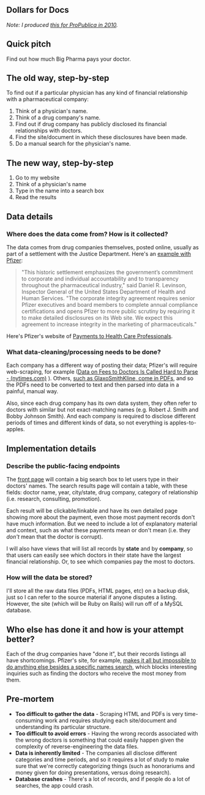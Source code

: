 ## Dollars for Docs

_Note: I produced [this for ProPublica in 2010](http://projects.propublica.org/docdollars)._


## Quick pitch

Find out how much Big Pharma pays your doctor.

## The old way, step-by-step

To find out if a particular physician has any kind of financial relationship with a pharmaceutical company:

1. Think of a physician's name.
2. Think of a drug company's name.
3. Find out if drug company has publicly disclosed its financial relationships with doctors.
4. Find the site/document in which these disclosures have been made.
5. Do a manual search for the physician's name.


## The new way, step-by-step

1. Go to my website
2. Think of a physician's name
3. Type in the name into a search box
4. Read the results


## Data details

### Where does the data come from? How is it collected?

The data comes from drug companies themselves, posted online, usually as part of a settlement with the Justice Department. Here's an [example with Pfizer](http://www.justice.gov/opa/pr/justice-department-announces-largest-health-care-fraud-settlement-its-history):

> "This historic settlement emphasizes the government’s commitment to corporate and individual accountability and to transparency throughout the pharmaceutical industry," said Daniel R. Levinson, Inspector General of the United States Department of Health and Human Services. "The corporate integrity agreement requires senior Pfizer executives and board members to complete annual compliance certifications and opens Pfizer to more public scrutiny by requiring it to make detailed disclosures on its Web site. We expect this agreement to increase integrity in the marketing of pharmaceuticals."

Here's Pfizer's website of [Payments to Health Care Professionals](http://www.pfizer.com/responsibility/working_with_hcp/payments_report).

### What data-cleaning/processing needs to be done?

Each company has a different way of posting their data; Pfizer's will require web-scraping, for example ([Data on Fees to Doctors Is Called Hard to Parse -  (nytimes.com)](http://www.nytimes.com/2010/04/13/business/13docpay.html?_r=0) 
). Others, [such as GlaxoSmithKline, come in PDFs](http://fortherecord.payments.us.gsk.com/hcppayments/archive.html), and so the PDFs need to be converted to text and then parsed into data in a painful, manual way.

Also, since each drug company has its own data system, they often refer to doctors with similar but not exact-matching names (e.g. Robert J. Smith and Bobby Johnson Smith). And each company is required to disclose different periods of times and different kinds of data, so not everything is apples-to-apples.


## Implementation details

### Describe the public-facing endpoints

The [front page](http://projects.propublica.org/docdollars/) will contain a big search box to let users type in their doctors' names. The search results page will contain a table, with these fields: doctor name, year, city/state, drug company, category of relationship (i.e. research, consulting, promotion).

Each result will be clickable/linkable and have its own detailed page showing more about the payment, even those most payment records don't have much information. But we need to include a lot of explanatory material and context, such as what these payments mean or don't mean (i.e. they _don't_ mean that the doctor is corrupt).

I will also have views that will list all records by __state__ and by __company__, so that users can easily see which doctors in their state have the largest financial relationship. Or, to see which companies pay the most to doctors.


### How will the data be stored?

I'll store all the raw data files (PDFs, HTML pages, etc) on a backup disk, just so I can refer to the source material if anyone disputes a listing. However, the site (which will be Ruby on Rails) will run off of a MySQL database.

## Who else has done it and how is your attempt better?

Each of the drug companies have "done it", but their records listings all have shortcomings. Pfizer's site, for example, [makes it all but impossible to do anything else besides a specific names search](http://www.nytimes.com/2010/04/13/business/13docpay.html?_r=0), which blocks interesting inquiries such as finding the doctors who receive the most money from them.


## Pre-mortem

- __Too difficult to gather the data__ - Scraping HTML and PDFs is very time-consuming work and requires studying each site/document and understanding its particular structure.
- __Too difficult to avoid errors__ - Having the wrong records associated with the wrong doctors is something that could easily happen given the complexity of reverse-engineering the data files.
- __Data is inherently limited__ - The companies all disclose different categories and time periods, and so it requires a lot of study to make sure that we're correctly categorizing things (such as honorariums and money given for doing presentations, versus doing research).
- __Database crashes__ - There's a lot of records, and if people do a lot of searches, the app could crash.






